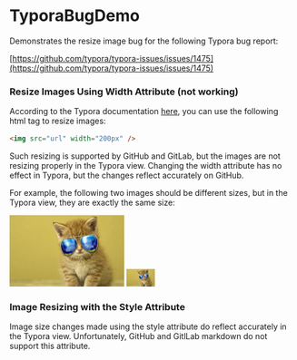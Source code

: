 # TyporaBugDemo
Demonstrates the resize image bug for the following Typora bug report:

[https://github.com/typora/typora-issues/issues/1475](https://github.com/typora/typora-issues/issues/1475)

### Resize Images Using Width Attribute (not working)

According to the Typora documentation [here](https://support.typora.io/Resize-Image/), you can use the following html tag to resize images:

```html
<img src="url" width="200px" />
```

Such resizing is supported by GitHub and GitLab, but the images are not resizing properly in the Typora view. Changing the width attribute has no effect in Typora, but the changes reflect accurately on GitHub. 

For example, the following two images should be different sizes, but in the Typora view, they are exactly the same size:

<img src="/cat.jpg" width=40%>

<img src="/cat.jpg" width=10%>

### Image Resizing with the Style Attribute

Image size changes made using the style attribute do reflect accurately in the Typora view. Unfortunately, GitHub and GitlLab markdown do not support this attribute.